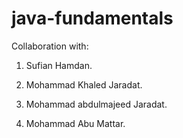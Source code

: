 # java-fundamentals

Collaboration with:

1. Sufian Hamdan.

2. Mohammad Khaled Jaradat.

3. Mohammad abdulmajeed Jaradat.

4. Mohammad Abu Mattar.